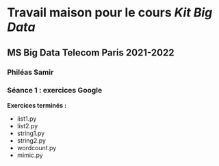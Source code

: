 # Travail maison pour le cours _Kit Big Data_
## MS Big Data Telecom Paris 2021-2022
### Philéas Samir

### Séance 1 : exercices Google
**Exercices terminés :**
* list1.py
* list2.py
* string1.py
* string2.py
* wordcount.py  
* mimic.py